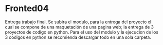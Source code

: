 # Fronted04
Entrega trabajo final.
Se subira el modulo, para la entrega del proyecto el cual se compone de una maquetación de una pagina web; la entrega de 3 proyectos de codigo en python.
Para el uso del modulo y la ejecucion de los 3 codigos en python se recomienda descargar todo en una sola carpeta.
